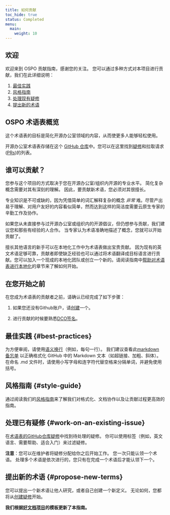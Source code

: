 ```yaml
---
title: 如何贡献 
toc_hide: true
status: Completed
menu:
  main:
    weight: 10
---
```


## 欢迎

欢迎来到 OSPO 贡献指南，感谢您的关注。
您可以通过多种方式对本项目进行贡献，我们在此详细说明：

1) [最佳实践](#best-practices)
2) [风格指南](#style-guide)
3) [处理现有疑修](#work-on-an-existing-issue)
4) [提出新的术语](#propose-new-terms)

## OSPO 术语表概览

这个术语表的目标是简化开源办公室领域的内容，从而使更多人能够轻松使用。

开源办公室术语表存储在这个 [GitHub 仓库](https://github.com/todogroup/glossary)中。您可以在这里找到[疑修](https://github.com/todogroup/glossary/issues)和拉取请求([PRs](https://github.com/todogroup/glossary/pulls))的列表。

## 谁可以贡献？

您参与这个项目的方式取决于您在开源办公室/组织内开源的专业水平。
简化复杂概念需要对其有深刻的理解。
因此，要贡献新术语，您必须对其很擅长。

专业知识是不可或缺的，因为凭借简单的词汇解释复杂的概念 _非常_ 难。尽管产出易于理解、对用户友好的内容看似简单，然而达到这样的简洁度需要云原生专家的辛勤工作及协作。

如果您从未直接参与过开源办公室或组织内的开源倡议，但仍想参与贡献，我们建议您和那些有经验的人合作。
当专家认为术语准确地描述了概念，您就可以开始贡献了。

擅长其他语言的新手可以在本地化工作中为术语表做出宝贵贡献。
因为现有的英文术语足够可靠，贡献者即使缺乏经验也可以通过将术语翻译成目标语言进行贡献。您可以加入一个现成的本地化团队或创立一个新的。请阅读指南中[帮助对术语表进行本地化](#help-localize-the-glossary)的章节来了解如何开始。

## 在您开始之前

在您成为术语表的贡献者之前，请确认已经完成了如下步骤：

1. 如果您还没有Github账户，请[创建](https://docs.github.com/en/get-started/signing-up-for-github/signing-up-for-a-new-github-account)一个。

2. 进行贡献的时候要熟悉[DCO签名](https://developercertificate.org/)。

## 最佳实践 {#best-practices}

为方便审阅，请使用[语义换行](https://sembr.org/)（例如，每句一行）。
我们建议查看此[markdown 备忘单](https://www.markdownguide.org/cheat-sheet/)
以正确格式化 GitHub 中的 Markdown 文本（如超链接、加粗、斜体）。
在命名 .md 文件时，请使用小写字母和连字符代替空格来分隔单词，并避免使用括号。

## 风格指南 {#style-guide}

通过阅读我们的[风格指南](/style-guide/)来了解我们对格式化、文档协作以及让贡献过程更高效的指南。

## 处理已有疑修 {#work-on-an-existing-issue}

在[术语表的GitHub仓库疑修](https://github.com/todogroup/glossary/issues)中找到待处理的疑修。
你可以使用标签（例如，英文语言、需要帮助、适合入门）来过滤疑修。

**注意**：您可以在维护者将疑修分配给你之后开始工作。
您一次只能认领一个术语。
处理多个术语是依次进行的，您只有在完成一个术语后才能认领下一个。

## 提出新的术语 {#propose-new-terms}

您可以提出一个新术语让他人研究，或者自己创建一个新定义。
无论如何，您都将从[创建疑修](#creating-an-issue)开始。

**我们根据[好文档项目](https://thegooddocsproject.dev/)的模板更新了本指南。**
